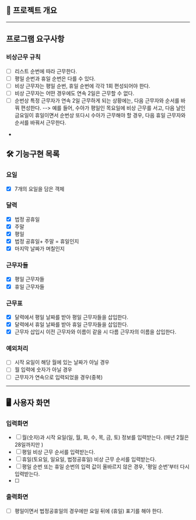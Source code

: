 

## 📖 프로젝트 개요

---
## 프로그램 요구사항
### 비상근무 규칙
- [ ] 리스트 순번에 따라 근무한다.
- [ ] 평일 순번과 휴일 순번은 다를 수 있다.
- [ ] 비상 근무자는 평일 순번, 휴일 순번에 각각 1회 편성되어야 한다.
- [ ] 비상 근무자는 어떤 경우에도 연속 2일은 근무할 수 없다.
- [ ] 순번상 특정 근무자가 연속 2일 근무하게 되는 상황에는, 다음 근무자와 순서를 바꿔 편성한다.
  -->  예를 들어, 수아가 평일인 목요일에 비상 근무를 서고, 다음 날인 금요일이 휴일이면서 순번상 또다시 수아가 근무해야 할 경우,
  다음 휴일 근무자와 순서를 바꿔서 근무한다.
-

## 🛠️ 기능구현 목록
### 요일
-[x] 7개의 요일을 담은 객체
### 달력
- [x] 법정 공휴일
- [x] 주말
- [x] 평일
- [x] 법정 공휴일+ 주말 = 휴일인지
- [x] 마지막 날짜가 며칠인지
### 근무자들
- [x] 평일 근무자들
- [x] 휴일 근무자들
### 근무표
- [x] 달력에서 평일 날짜를 받아 평일 근무자들을 삽입한다.
- [x] 달력에서 휴일 날짜를 받아 휴일 근무자들을 삽입한다.
- [x] 근무자 삽입시 이전 근무자와 이름이 같을 시 다름 근무자의 이름을 삽입한다.
### 예외처리
- [ ] 시작 요일이 해당 월에 있는 날짜가 아닐 경우
- [ ] 월 입력에 숫자가 아닐 경우
- [ ] 근무자가 연속으로 입력되었을 경우(중복)
---
## 🖥️ 사용자 화면
### 입력화면
- [ ] 월(숫자)과 시작 요일(일, 월, 화, 수, 목, 금, 토) 정보를 입력받는다. (매년 2월은 28일까지만 )
- [ ] 평일 비상 근무 순서를 입력받는다.
- [ ] 휴일(토요일, 일요일, 법정공휴일) 비상 근무 순서를 입력받는다.
- [ ] 평일 순번 또는 휴일 순번의 입력 값이 올바르지 않은 경우, '평일 순번'부터 다시 입력받는다.
- [ ] 
### 출력화면
- [ ] 평일이면서 법정공휴일의 경우에만 요일 뒤에 (휴일) 표기를 해야 한다.